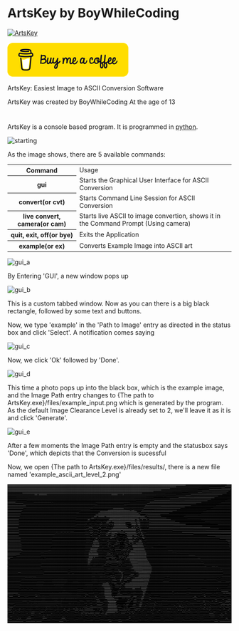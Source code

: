 # ArtsKey   by BoyWhileCoding
[![ArtsKey](./files/icon.ico)](https://www.github.com/BoyWhileCoding/ArtsKey/)

[![Buymeacoffee](./files/bmc-button-yellow.png)](https://www.buymeacoffee.com/BoyWhileCoding)

ArtsKey: Easiest Image to ASCII Conversion Software

ArtsKey was created by BoyWhileCoding At the age of 13
#
ArtsKey is a console based program. It is programmed in [python](https://www.python.org).

![starting](https://user-images.githubusercontent.com/89507875/176726997-748142d1-abd2-4ddc-9491-95f8f17b38e0.png)

As the image shows, there are 5 available commands:

<table>
  <tr>
    <th>Command</th>
    <td>Usage</td>
  </tr>
  <tr>
    <th>gui</th>
    <td>Starts the Graphical User Interface for ASCII Conversion</td>
  </tr>
  <tr>
    <th>convert(or cvt)</th>
    <td>Starts Command Line Session for ASCII Conversion</td>
  </tr>
  <tr>
    <th>live convert, camera(or cam)</th>
    <td>Starts live ASCII to image convertion, shows it in the Command Prompt (Using camera)</td>
  </tr>
  <tr>
    <th>quit, exit, off(or bye)</th>
    <td>Exits the Application</td>
  </tr>
  <tr>
    <th>example(or ex)</th>
    <td>Converts Example Image into ASCII art</td>
  </tr>
</table>

![gui_a](https://user-images.githubusercontent.com/89507875/176729189-09dd8c7b-db78-412c-aa5b-ec5c81593cdf.png)

By Entering 'GUI', a new window pops up

![gui_b](https://user-images.githubusercontent.com/89507875/176729674-4ce83bc8-a7e4-4798-8510-e6ea42230120.png)

This is a custom tabbed window.
Now as you can there is a big black rectangle, followed by some text and buttons.

Now, we type 'example' in the 'Path to Image' entry as directed in the status box and click 'Select'. A notification comes saying

![gui_c](https://user-images.githubusercontent.com/89507875/176730858-56070640-e267-4fc8-9195-62c9b81b1d4e.png)

Now, we click 'Ok' followed by 'Done'.

![gui_d](https://user-images.githubusercontent.com/89507875/176732479-c023a4ca-a423-4476-96e6-cb7f1e74f7c1.png)

This time a photo pops up into the black box, which is the example image, and the Image Path entry changes to {The path to ArtsKey.exe}/files/example_input.png which is generated by the program.
As the default Image Clearance Level is already set to 2, we'll leave it as it is and click 'Generate'.

![gui_e](https://user-images.githubusercontent.com/89507875/176733321-902d5243-23ba-49a7-9a2e-f94f029861bc.png)

After a few moments the Image Path entry is empty and the statusbox says 'Done', which depicts that the Conversion is sucessful

Now, we open {The path to ArtsKey.exe}/files/results/, there is a new file named 'example_ascii_art_level_2.png'

![result_lvl_2](./files/results/example_ascii_art_level_2.png)
